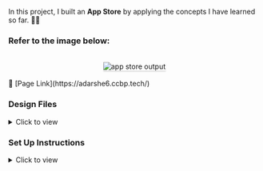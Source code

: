 
In this project, I built an **App Store** by applying the concepts I have learned so far. 📱🛒

### Refer to the image below:

<br/>
<div style="text-align: center;">
    <img src="https://assets.ccbp.in/frontend/content/react-js/app-store-output.gif" alt="app store output" style="max-width:90%;box-shadow:0 2.8px 2.2px rgba(0, 0, 0, 0.12)">
</div>
<br/>
🔗 [Page Link](https://adarshe6.ccbp.tech/)

### Design Files

<details>
<summary>Click to view</summary>

- Extra Small (Size < 576px) and Small (Size >= 576px)
- Medium (Size >= 768px), Large (Size >= 992px) and Extra Large (Size >= 1200px)

</details>

### Set Up Instructions

<details>
<summary>Click to view</summary>

- Download dependencies by running `npm install`
- Start up the app using `npm start`

</details>
